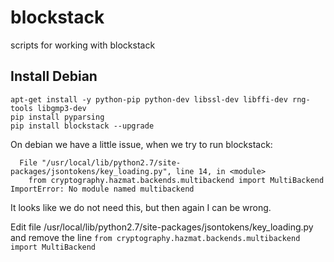 # blockstack
scripts for working with blockstack


## Install Debian
```
apt-get install -y python-pip python-dev libssl-dev libffi-dev rng-tools libgmp3-dev
pip install pyparsing
pip install blockstack --upgrade
```

On debian we have a little issue, when we try to run blockstack:
```
  File "/usr/local/lib/python2.7/site-packages/jsontokens/key_loading.py", line 14, in <module>
    from cryptography.hazmat.backends.multibackend import MultiBackend
ImportError: No module named multibackend
```

It looks like we do not need this, but then again I can be wrong.

Edit file /usr/local/lib/python2.7/site-packages/jsontokens/key_loading.py and remove the line
`from cryptography.hazmat.backends.multibackend import MultiBackend`
